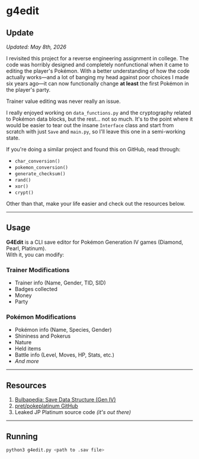 # g4edit

## Update
*Updated: May 8th, 2026*

I revisited this project for a reverse engineering assignment in college. The code was horribly designed and completely nonfunctional when it came to editing the player's Pokémon. With a better understanding of how the code actually works—and a lot of banging my head against poor choices I made six years ago—it can now functionally change **at least** the first Pokémon in the player's party.

Trainer value editing was never really an issue.

I really enjoyed working on `data_functions.py` and the cryptography related to Pokémon data blocks, but the rest... not so much. It's to the point where it would be easier to tear out the insane `Interface` class and start from scratch with just `Save` and `main.py`, so I'll leave this one in a semi-working state.

If you're doing a similar project and found this on GitHub, read through:

- `char_conversion()`
- `pokemon_conversion()`
- `generate_checksum()`
- `rand()`
- `xor()`
- `crypt()`

Other than that, make your life easier and check out the resources below.

---

## Usage
**G4Edit** is a CLI save editor for Pokémon Generation IV games (Diamond, Pearl, Platinum).  
With it, you can modify:

### **Trainer Modifications**
- Trainer info (Name, Gender, TID, SID)
- Badges collected
- Money
- Party

### **Pokémon Modifications**
- Pokémon info (Name, Species, Gender)
- Shininess and Pokerus
- Nature
- Held items
- Battle info (Level, Moves, HP, Stats, etc.)
- *And more*

---

## Resources
1. [Bulbapedia: Save Data Structure (Gen IV)](https://bulbapedia.bulbagarden.net/wiki/Save_data_structure_(Generation_IV))
2. [pret/pokeplatinum GitHub](https://github.com/pret/pokeplatinum)
3. Leaked JP Platinum source code *(it's out there)*

---

## Running

```bash
python3 g4edit.py <path to .sav file>
